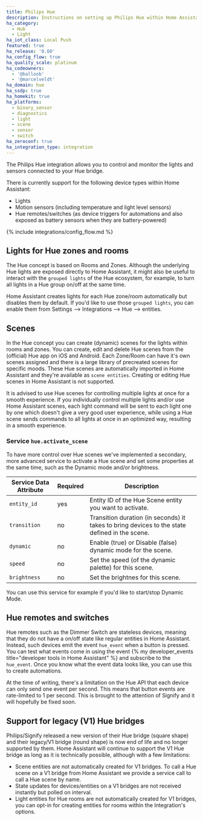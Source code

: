 ```yaml
---
title: Philips Hue
description: Instructions on setting up Philips Hue within Home Assistant.
ha_category:
  - Hub
  - Light
ha_iot_class: Local Push
featured: true
ha_release: '0.60'
ha_config_flow: true
ha_quality_scale: platinum
ha_codeowners:
  - '@balloob'
  - '@marcelveldt'
ha_domain: hue
ha_ssdp: true
ha_homekit: true
ha_platforms:
  - binary_sensor
  - diagnostics
  - light
  - scene
  - sensor
  - switch
ha_zeroconf: true
ha_integration_type: integration
---
```


The Philips Hue integration allows you to control and monitor the lights and sensors connected to your Hue bridge.

There is currently support for the following device types within Home Assistant:

- Lights
- Motion sensors (including temperature and light level sensors)
- Hue remotes/switches (as device triggers for automations and also exposed as battery sensors when they are battery-powered)

{% include integrations/config_flow.md %}

## Lights for Hue zones and rooms

The Hue concept is based on Rooms and Zones. Although the underlying Hue lights are exposed directly to Home Assistant, it might also be useful to interact with the `grouped lights` of the Hue ecosystem, for example, to turn all lights in a Hue group on/off at the same time.

Home Assistant creates lights for each Hue zone/room automatically but disables them by default.
If you'd like to use those `grouped lights`, you can enable them from Settings --> Integrations --> Hue --> entities.

## Scenes

In the Hue concept you can create (dynamic) scenes for the lights within rooms and zones. You can create, edit and delete Hue scenes from the (official) Hue app on iOS and Android. Each Zone/Room can have it's own scenes assigned and there is a large library of precreated scenes for specific moods. These Hue scenes are automatically imported in Home Assistant and they're available as `scene entities`. Creating or editing Hue scenes in Home Assistant is not supported.

It is advised to use Hue scenes for controlling multiple lights at once for a smooth experience. If you individually control multiple lights and/or use Home Assistant scenes, each light command will be sent to each light one by one which doesn't give a very good user experience, while using a Hue scene sends commands to all lights at once in an optimized way, resulting in a smooth experience.

### Service `hue.activate_scene`

To have more control over Hue scenes we've implemented a secondary, more advanced service to activate a Hue scene and set some properties at the same time, such as the Dynamic mode and/or brightness.

| Service Data Attribute | Required | Description                                                                                   |
| ---------------------- | -------- | --------------------------------------------------------------------------------------------- |
| `entity_id`            | yes      | Entity ID of the Hue Scene entity you want to activate.                                       |
| `transition`           | no       | Transition duration (in seconds) it takes to bring devices to the state defined in the scene. |
| `dynamic`              | no       | Enable (true) or Disable (false) dynamic mode for the scene.                                  |
| `speed`                | no       | Set the speed (of the dynamic palette) for this scene.                                        |
| `brightness`           | no       | Set the brightnes for this scene.                                                             |

You can use this service for example if you'd like to start/stop Dynamic Mode.

## Hue remotes and switches

Hue remotes such as the Dimmer Switch are stateless devices, meaning that they do not have a on/off state like regular entities in Home Assistant. Instead, such devices emit the event `hue_event` when a button is pressed. You can test what events come in using the event {% my developer_events title="developer tools in Home Assistant" %} and subscribe to the `hue_event`. Once you know what the event data looks like, you can use this to create automations.

<div class='note warning'>

At the time of writing, there's a limitation on the Hue API that each device can only send one event per second. This means that button events are rate-limited to 1 per second. This is brought to the attention of Signify and it will hopefully be fixed soon.

</div>

## Support for legacy (V1) Hue bridges

Philips/Signify released a new version of their Hue bridge (square shape) and their legacy/V1 bridge (round shape) is now end of life and no longer supported by them. Home Assistant will continue to support the V1 Hue bridge as long as it is technically possible, although with a few limitations:

- Scene entities are not automatically created for V1 bridges. To call a Hue scene on a V1 bridge from Home Assistant we provide a service call to call a Hue scene by name.
- State updates for devices/entities on a V1 bridges are not received instantly but polled on interval.
- Light entities for Hue rooms are not automatically created for V1 bridges, you can opt-in for creating entities for rooms within the Integration's options.
